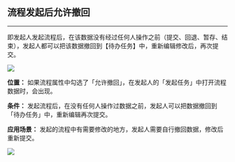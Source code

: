 ## 流程发起后允许撤回
----
即发起人发起流程后，在该数据没有经过任何人操作之前（提交、回退、暂存、结束），发起人都可以把该数据撤回到【待办任务】中，重新编辑修改后，再次提交。

![](../img/7-1-10i1.png)

**位置：** 如果流程属性中勾选了「允许撤回」，在发起人的「发起任务」中打开流程数据时，会出现。

**条件：** 发起流程后，在没有任何人操作过数据之前，发起人可以把数据撤回到「待办任务」中，重新编辑再次提交。

**应用场景：** 发起的流程中有需要修改的地方，发起人需要自行撤回数据，修改后重新提交。

![](../img/7-1-10i2.gif)